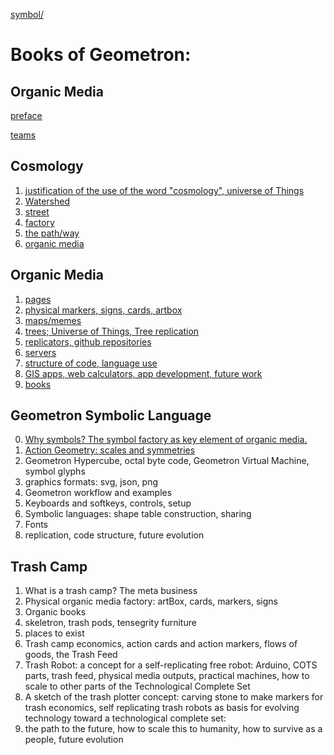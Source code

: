 [symbol/](symbol/)

# Books of Geometron: 
 
## Organic Media

[preface](preface/)

[teams](teams/)

## Cosmology

1. [justification of the use of the word "cosmology", universe of Things](cosmology/)
2. [Watershed](watershed/)
3. [street](street/)
4. [factory](factory/)
5. [the path/way](path/)
6. [organic media](organicmedia/)


## Organic Media

1. [pages](pages/)
2. [physical markers, signs, cards, artbox](markers/)
3. [maps/memes](maps/)
4. [trees; Universe of Things, Tree replication](trees/)
5. [replicators, github repositories](replicators/)
6. [servers](servers/)
7. [structure of code, language use](codestructure/)
8. [GIS apps, web calculators, app development, future work](apps/)
9. [books](books/)

## Geometron Symbolic Language

0. [Why symbols? The symbol factory as key element of organic media.](aboutsymbols/)
1. [Action Geometry: scales and symmetries](actiongeometry/)
2. Geometron Hypercube, octal byte code, Geometron Virtual Machine, symbol glyphs
3. graphics formats: svg, json, png
4. Geometron workflow and examples
5. Keyboards and softkeys, controls, setup
6. Symbolic languages: shape table construction, sharing
7. Fonts
8. replication, code structure, future evolution

## Trash Camp

1. What is a trash camp? The meta business
2. Physical organic media factory: artBox, cards, markers, signs
3. Organic books
4. skeletron, trash pods, tensegrity furniture
5. places to exist
6. Trash camp economics, action cards and action markers, flows of goods, the Trash Feed
7. Trash Robot: a concept for a self-replicating free robot: Arduino, COTS parts, trash feed, physical media outputs, practical machines, how to scale to other parts of the Technological Complete Set
7. A sketch of the trash plotter concept: carving stone to make markers for trash economics, self replicating trash robots as basis for evolving technology toward a technological complete set: 
8. the path to the future, how to scale this to humanity, how to survive as a people, future evolution

